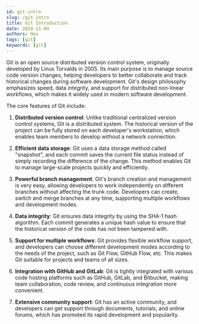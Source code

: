 ```yaml
---
id: git-intro
slug: /git-intro
title: Git Introduction
date: 2024-11-04
authors: Hoo
tags: [git]
keywords: [git]
---
```


Git is an open source distributed version control system, originally developed by Linus Torvalds in 2005. Its main purpose is to manage source code version changes, helping developers to better collaborate and track historical changes during software development. Git's design philosophy emphasizes speed, data integrity, and support for distributed non-linear workflows, which makes it widely used in modern software development.

The core features of Git include:

1. **Distributed version control**: Unlike traditional centralized version control systems, Git is a distributed system. The historical version of the project can be fully stored on each developer's workstation, which enables team members to develop without a network connection.

2. **Efficient data storage**: Git uses a data storage method called "snapshot", and each commit saves the current file status instead of simply recording the difference of the change. This method enables Git to manage large-scale projects quickly and efficiently.

3. **Powerful branch management**: Git's branch creation and management is very easy, allowing developers to work independently on different branches without affecting the trunk code. Developers can create, switch and merge branches at any time, supporting multiple workflows and development modes.
4. **Data integrity**: Git ensures data integrity by using the SHA-1 hash algorithm. Each commit generates a unique hash value to ensure that the historical version of the code has not been tampered with.
5. **Support for multiple workflows**: Git provides flexible workflow support, and developers can choose different development modes according to the needs of the project, such as Git Flow, GitHub Flow, etc. This makes Git suitable for projects and teams of all sizes.
6. **Integration with GitHub and GitLab**: Git is tightly integrated with various code hosting platforms such as GitHub, GitLab, and Bitbucket, making team collaboration, code review, and continuous integration more convenient.
7. **Extensive community support**: Git has an active community, and developers can get support through documents, tutorials, and online forums, which has promoted its rapid development and popularity.